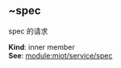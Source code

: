 <a name="module_miot/Service..spec"></a>

## ~spec
spec 的请求

**Kind**: inner member  
**See**: [module:miot/service/spec](module:miot/service/spec)  
